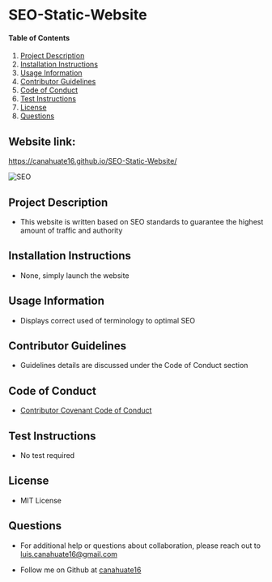 # SEO-Static-Website
    
#### Table of Contents
1. [Project Description](#project-description)
2. [Installation Instructions](#installation-instructions)
3. [Usage Information](#usage-information)
4. [Contributor Guidelines](#contributor-guidelines)
5. [Code of Conduct](#code-of-conduct)
6. [Test Instructions](#test-instructions)
7. [License](#license)
8. [Questions](#questions)

## Website link:
https://canahuate16.github.io/SEO-Static-Website/

![SEO](https://user-images.githubusercontent.com/15930792/100490087-94ae6300-30e6-11eb-8206-9e023504f587.PNG)


## Project Description
* This website is written based on SEO standards to guarantee the highest amount of traffic and authority
## Installation Instructions
* None, simply launch the website

## Usage Information
* Displays correct used of terminology to optimal SEO

## Contributor Guidelines
* Guidelines details are discussed under the Code of Conduct section

## Code of Conduct
* [Contributor Covenant Code of Conduct](https://www.contributor-covenant.org/version/2/0/code_of_conduct/code_of_conduct.md)

## Test Instructions
* No test required

## License
* MIT License

## Questions
* For additional help or questions about collaboration, please reach out to luis.canahuate16@gmail.com

* Follow me on Github at [canahuate16](http://github.com/canahuate16)


